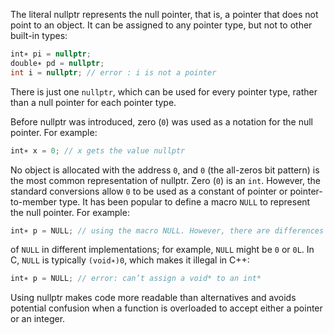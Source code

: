 The literal nullptr represents the null pointer, that is, a pointer that does not point to
an object. It can be assigned to any pointer type, but not to other built-in types:
```cpp
int∗ pi = nullptr;
double∗ pd = nullptr;
int i = nullptr; // error : i is not a pointer
```
There is just one `nullptr`, which can be used for every pointer type, rather than a null
pointer for each pointer type.

Before nullptr was introduced, zero (`0`) was used as a notation for the null pointer.
For example:
```cpp
int∗ x = 0; // x gets the value nullptr
```
No object is allocated with the address `0`, and `0` (the all-zeros bit pattern) is the most 
common representation of nullptr. Zero (`0`) is an `int`. However, the standard 
conversions allow `0` to be used as a constant of pointer or pointer-to-member type.
It has been popular to define a macro `NULL` to represent the null pointer. 
For example:
```cpp
int∗ p = NULL; // using the macro NULL. However, there are differences in the efinition
```
of `NULL` in different implementations; for example, `NULL` might be `0` or `0L`. In C, `NULL`
is typically `(void∗)0`, which makes it illegal in C++:
```cpp
int∗ p = NULL; // error: can’t assign a void* to an int*
```
Using nullptr makes code more readable than alternatives and avoids potential
confusion when a function is overloaded to accept either a pointer or an integer.